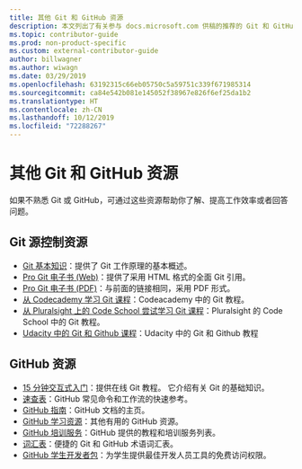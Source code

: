 ```yaml
---
title: 其他 Git 和 GitHub 资源
description: 本文列出了有关参与 docs.microsoft.com 供稿的推荐的 Git 和 GitHub 学习资源。
ms.topic: contributor-guide
ms.prod: non-product-specific
ms.custom: external-contributor-guide
author: billwagner
ms.author: wiwagn
ms.date: 03/29/2019
ms.openlocfilehash: 63192315c66eb05750c5a59751c339f671985314
ms.sourcegitcommit: ca84e542b081e145052f38967e826f6ef25da1b2
ms.translationtype: HT
ms.contentlocale: zh-CN
ms.lasthandoff: 10/12/2019
ms.locfileid: "72288267"
---
```

# <a name="additional-git-and-github-resources"></a>其他 Git 和 GitHub 资源

如果不熟悉 Git 或 GitHub，可通过这些资源帮助你了解、提高工作效率或者回答问题。

## <a name="git-source-control-resources"></a>Git 源控制资源

- [Git 基本知识](https://go.microsoft.com/fwlink/?linkid=853939)：提供了 Git 工作原理的基本概述。
- [Pro Git 电子书 (Web)](https://go.microsoft.com/fwlink/?linkid=853940)：提供了采用 HTML 格式的全面 Git 引用。
- [Pro Git 电子书 (PDF)](https://progit2.s3.amazonaws.com/en/2016-03-22-f3531/progit-en.1084.pdf)：与前面的链接相同，采用 PDF 形式。
- [从 Codecademy 学习 Git 课程](https://www.codecademy.com/learn/learn-git)：Codeacademy 中的 Git 教程。
- [从 Pluralsight 上的 Code School 尝试学习 Git 课程](https://www.pluralsight.com/courses/code-school-git-real)：Pluralsight 的 Code School 中的 Git 教程。
- [Udacity 中的 Git 和 Github 课程](https://www.udacity.com/course/how-to-use-git-and-github--ud775)：Udacity 中的 Git 和 Github 教程

## <a name="github-resources"></a>GitHub 资源

- [15 分钟交互式入门](https://try.github.io/)：提供在线 Git 教程。 它介绍有关 Git 的基础知识。
- [速查表](https://go.microsoft.com/fwlink/?linkid=853941)：GitHub 常见命令和工作流的快速参考。
- [GitHub 指南](https://guides.github.com/)：GitHub 文档的主页。
- [GitHub 学习资源](https://help.github.com/articles/git-and-github-learning-resources/)：其他有用的 GitHub 资源。
- [GitHub 培训服务](https://services.github.com/training/)：GitHub 提供的教程和培训服务列表。
- [词汇表](https://help.github.com/articles/github-glossary)：便捷的 Git 和 GitHub 术语词汇表。
- [GitHub 学生开发者包](https://education.github.com/pack)：为学生提供最佳开发人员工具的免费访问权限。
